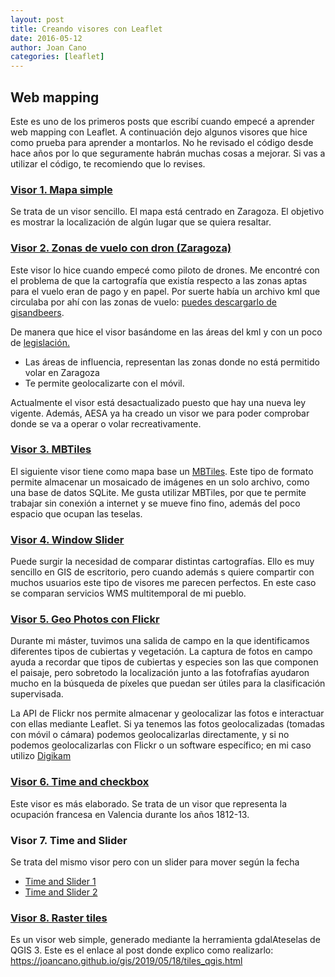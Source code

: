 ```yaml
---
layout: post
title: Creando visores con Leaflet
date: 2016-05-12
author: Joan Cano
categories: [leaflet]
---
```

## Web mapping

Este es uno de los primeros posts que escribí cuando empecé a aprender web mapping con Leaflet.
A continuación dejo algunos visores que hice como prueba para aprender a montarlos. No he revisado el código desde hace años por lo que seguramente habrán muchas cosas a mejorar. Si vas a utilizar el código, te recomiendo que lo revises.

### [Visor 1. Mapa simple](http://38994238.servicio-online.net/joancano.github.io/visores/zaragoza.html)

Se trata de un visor sencillo. El mapa está centrado en Zaragoza. El objetivo es mostrar la localización de algún lugar que se quiera resaltar.


### [Visor 2. Zonas de vuelo con dron (Zaragoza)](http://38994238.servicio-online.net/joancano.github.io/visores/rpa.html)

Este visor lo hice cuando empecé como piloto de drones. Me encontré con el problema de que la cartografía que existía respecto a las zonas aptas para el vuelo eran de pago y en papel. Por suerte había un archivo kml que circulaba por ahí con las zonas de vuelo: [puedes descargarlo de gisandbeers](http://www.gisandbeers.com/radios-y-zonas-de-vuelo-para-drones).

De manera que hice el visor basándome en las áreas del kml y con un poco de <a href= "http://noticias.juridicas.com/base_datos/Fiscal/537921-l-18-2014-de-15-oct-medidas-urgentes-para-el-crecimiento-la-competitividad.html#t2c1s6lectura">legislación. </a>

+ Las áreas de influencia, representan las zonas donde no está permitido volar en Zaragoza
+ Te permite geolocalizarte con el móvil.

Actualmente el visor está desactualizado puesto que hay una nueva ley vigente. Además, AESA ya ha creado un visor we para poder comprobar donde se va a operar o volar recreativamente.


### [Visor 3. MBTiles](http://38994238.servicio-online.net/joancano.github.io/visores/mbtiles/mbpolop.html)

El siguiente visor tiene como mapa base un <a href="http://wiki.openstreetmap.org/wiki/MBTiles">MBTiles</a>. Este tipo de formato permite almacenar un mosaicado de imágenes en un solo archivo, como una base de datos SQLite. Me gusta utilizar MBTiles, por que te permite trabajar sin conexión a internet y se mueve fino fino, además del poco espacio que ocupan las teselas.


### [Visor 4. Window Slider](http://38994238.servicio-online.net/joancano.github.io/visores/ventanas/windows.html)

Puede surgir la necesidad de comparar distintas cartografías. Ello es muy sencillo en GIS de escritorio, pero cuando además s quiere compartir con muchos usuarios este tipo de visores me parecen perfectos. En este caso se comparan servicios WMS multitemporal de mi pueblo.


### [Visor 5. Geo Photos con Flickr](http://38994238.servicio-online.net/joancano.github.io/visores/photo/photos.html)

Durante mi máster, tuvimos una salida de campo en la que identificamos diferentes tipos de cubiertas y vegetación. La captura de fotos en campo ayuda a recordar que tipos de cubiertas y especies son las que componen el paisaje, pero sobretodo la localización junto a las fotofrafías ayudaron mucho en la búsqueda de píxeles que puedan ser útiles para la clasificación supervisada.

La API de Flickr nos permite almacenar y geolocalizar las fotos e interactuar con ellas mediante Leaflet. Si ya tenemos las fotos geolocalizadas (tomadas con móvil o cámara) podemos geolocalizarlas directamente, y si no podemos geolocalizarlas con Flickr o un software específico; en mi caso utilizo [Digikam](https://www.digikam.org/)


### [Visor 6. Time and checkbox](http://38994238.servicio-online.net/joancano.github.io/visores/visor_historia/index.html)

Este visor es más elaborado. Se trata de un visor que representa la ocupación francesa en Valencia durante los años 1812-13.


### Visor 7. Time and Slider

Se trata del mismo visor pero con un slider para mover según la fecha

+ [Time and Slider 1](http://38994238.servicio-online.net/joancano.github.io/visores/visor_historia/versiones/v6/oneSlider.html)
+ [Time and Slider 2](http://38994238.servicio-online.net/joancano.github.io/visores/visor_historia/versiones/v5/index.html)

### [Visor 8. Raster tiles](http://38994238.servicio-online.net/joancano.github.io/visores/tiles)

Es un visor web simple, generado mediante la herramienta gdalAteselas de QGIS 3. Este es el enlace al post donde explico como realizarlo:
https://joancano.github.io/gis/2019/05/18/tiles_qgis.html
